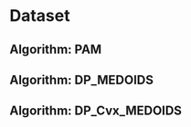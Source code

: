 Dataset 
=========================


Algorithm: PAM
-------------------------



Algorithm: DP\_MEDOIDS
--------------------------



Algorithm: DP\_Cvx\_MEDOIDS
-------------



